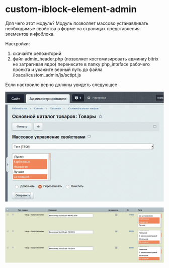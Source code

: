 # custom-iblock-element-admin

Для чего этот модуль?
Модуль позволяет массово устанавливать необходимые свойства в форме на страницах представления элементов инфоблока.

Настройки: 
1) скачайте репозиторий
2) файл admin_header.php (позволяет костомизировать админку bitrix не затрагивая ядро) перенесите в папку php_inteface рабочего проекта и укажите верный путь до файла /loacal/custom_admin/js/sctipt.js

Если настроиле верно должны увидеть следующее 

![alt text](img/form.jpg) 


![alt text](img/result_table.jpg) 



